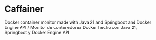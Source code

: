 # Caffainer
Docker container monitor made with Java 21 and Springboot and Docker Engine API / Monitor de contenedores Docker hecho con Java 21, Springboot y  Docker Engine API
